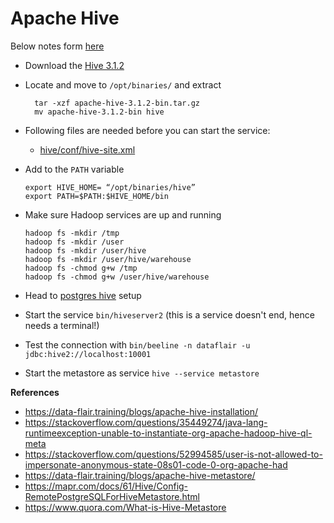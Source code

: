 # Apache Hive

Below notes form [here](https://data-flair.training/blogs/apache-hive-installation/)

- Download the [Hive 3.1.2](https://archive.apache.org/dist/hive/hive-3.1.2/apache-hive-3.1.2-bin.tar.gz)
- Locate and move to `/opt/binaries/` and extract
    ```
      tar -xzf apache-hive-3.1.2-bin.tar.gz
      mv apache-hive-3.1.2-bin hive  
    ```
 - Following files are needed before you can start the service:
    - [hive/conf/hive-site.xml](../../docker/conf/hive/conf)
    
- Add to the `PATH` variable
    ```
    export HIVE_HOME= “/opt/binaries/hive”
    export PATH=$PATH:$HIVE_HOME/bin
    ``` 
- Make sure Hadoop services are up and running
    ```
    hadoop fs -mkdir /tmp
    hadoop fs -mkdir /user
    hadoop fs -mkdir /user/hive
    hadoop fs -mkdir /user/hive/warehouse
    hadoop fs -chmod g+w /tmp
    hadoop fs -chmod g+w /user/hive/warehouse
    ```
- Head to [postgres hive](Postgres.md) setup
- Start the service `bin/hiveserver2` (this is a service doesn't end, hence needs a terminal!)
- Test the connection with
`bin/beeline -n dataflair -u jdbc:hive2://localhost:10001`
- Start the metastore as service
`hive --service metastore`

**References**
- https://data-flair.training/blogs/apache-hive-installation/
- https://stackoverflow.com/questions/35449274/java-lang-runtimeexception-unable-to-instantiate-org-apache-hadoop-hive-ql-meta
- https://stackoverflow.com/questions/52994585/user-is-not-allowed-to-impersonate-anonymous-state-08s01-code-0-org-apache-had
- https://data-flair.training/blogs/apache-hive-metastore/
- https://mapr.com/docs/61/Hive/Config-RemotePostgreSQLForHiveMetastore.html
- https://www.quora.com/What-is-Hive-Metastore